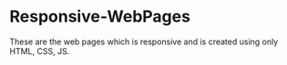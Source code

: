 # Responsive-WebPages
These are the web pages which is responsive and is created using only HTML, CSS, JS.
